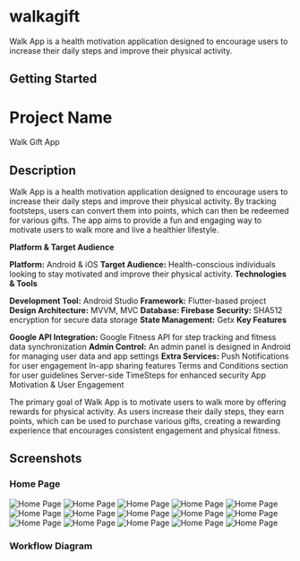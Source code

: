 # walkagift

Walk App is a health motivation application designed to encourage users to increase their daily steps
and improve their physical activity.

## Getting Started

# Project Name
Walk Gift App
## Description
Walk App is a health motivation application designed to encourage users to increase their daily steps
and improve their physical activity. 
By tracking footsteps, users can convert them into points, which can then be redeemed for various gifts. 
The app aims to provide a fun and engaging way to motivate users to walk more and live a healthier lifestyle.

**Platform & Target Audience**

**Platform:** Android & iOS
**Target Audience:** Health-conscious individuals looking to stay motivated and improve their physical activity.
**Technologies & Tools**

**Development Tool:** Android Studio
**Framework:** Flutter-based project
**Design Architecture:** MVVM, MVC
**Database: Firebase**
**Security:** SHA512 encryption for secure data storage
**State Management:** Getx
**Key Features**

**Google API Integration:** Google Fitness API for step tracking and fitness data synchronization
**Admin Control:** An admin panel is designed in Android for managing user data and app settings
**Extra Services:**
Push Notifications for user engagement
In-app sharing features
Terms and Conditions section for user guidelines
Server-side TimeSteps for enhanced security
App Motivation & User Engagement

The primary goal of Walk App is to motivate users to walk more by offering rewards for physical activity.
As users increase their daily steps, they earn points, which can be used to purchase various gifts, 
creating a rewarding experience that encourages consistent engagement and physical fitness.
## Screenshots
### Home Page
![Home Page](images/pic1.jpeg)
![Home Page](images/pic2.jpeg)
![Home Page](images/pic3.jpeg)
![Home Page](images/pic4.jpeg)
![Home Page](images/pic5.jpeg)
![Home Page](images/pic6.jpeg)
![Home Page](images/pic7.jpeg)
![Home Page](images/pic8.jpeg)
![Home Page](images/pic9.jpeg)
![Home Page](images/pic10.jpeg)
![Home Page](images/pic11.jpeg)
![Home Page](images/pic12.jpeg)
![Home Page](images/pic13.jpeg)
![Home Page](images/pic14.jpeg)
![Home Page](images/pic15.jpeg)



### Workflow Diagram

[//]: # (![Workflow Diagram]&#40;images/workflow-diagram.png&#41;)